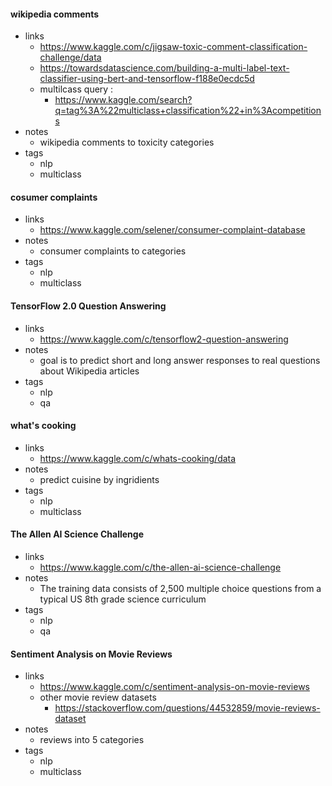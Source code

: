 
#### wikipedia comments

- links
    - https://www.kaggle.com/c/jigsaw-toxic-comment-classification-challenge/data
    - https://towardsdatascience.com/building-a-multi-label-text-classifier-using-bert-and-tensorflow-f188e0ecdc5d
    - multilcass query :
        - https://www.kaggle.com/search?q=tag%3A%22multiclass+classification%22+in%3Acompetitions
- notes
    - wikipedia comments to toxicity categories
- tags
    - nlp
    - multiclass

#### cosumer complaints

- links
    - https://www.kaggle.com/selener/consumer-complaint-database
- notes
    - consumer complaints to categories
- tags
    - nlp
    - multiclass

#### TensorFlow 2.0 Question Answering

- links
    - https://www.kaggle.com/c/tensorflow2-question-answering
- notes
    - goal is to predict short and long answer responses to real questions about Wikipedia articles
- tags
    - nlp
    - qa


#### what's cooking

- links
    - https://www.kaggle.com/c/whats-cooking/data
- notes
    - predict cuisine by ingridients
- tags
    - nlp
    - multiclass

#### The Allen AI Science Challenge

- links
    - https://www.kaggle.com/c/the-allen-ai-science-challenge
- notes
    - The training data consists of 2,500 multiple choice questions from a typical US 8th grade science curriculum
- tags
    - nlp
    - qa

#### Sentiment Analysis on Movie Reviews

- links 
    - https://www.kaggle.com/c/sentiment-analysis-on-movie-reviews
    - other movie review datasets
        - https://stackoverflow.com/questions/44532859/movie-reviews-dataset
- notes
    - reviews into 5 categories
- tags
    - nlp
    - multiclass
